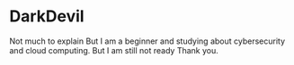 # DarkDevil
Not much to explain But I am a beginner and studying about cybersecurity and cloud computing. But I am still not ready Thank you.
